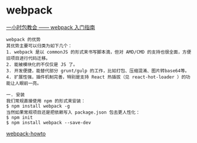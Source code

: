 # webpack
[一小时包教会 —— webpack 入门指南](http://www.w2bc.com/Article/50764)


	webpack 的优势
	其优势主要可以归类为如下几个：
	1. webpack 是以 commonJS 的形式来书写脚本滴，但对 AMD/CMD 的支持也很全面，方便旧项目进行代码迁移。
	2. 能被模块化的不仅仅是 JS 了。
	3. 开发便捷，能替代部分 grunt/gulp 的工作，比如打包、压缩混淆、图片转base64等。
	4. 扩展性强，插件机制完善，特别是支持 React 热插拔（见 react-hot-loader ）的功能让人眼前一亮。

	一. 安装
	我们常规直接使用 npm 的形式来安装：
	$ npm install webpack -g
	当然如果常规项目还是把依赖写入 package.json 包去更人性化：
	$ npm init
	$ npm install webpack --save-dev
	

[webpack-howto](https://github.com/petehunt/webpack-howto)	